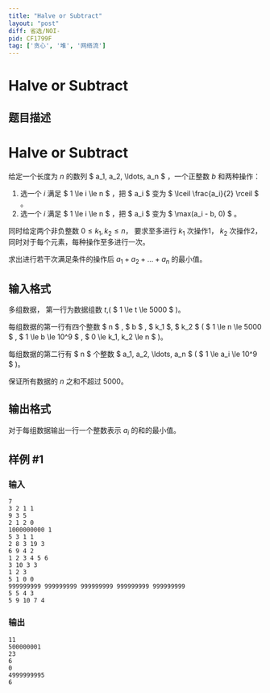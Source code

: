 ```yaml
---
title: "Halve or Subtract"
layout: "post"
diff: 省选/NOI-
pid: CF1799F
tag: ['贪心', '堆', '网络流']
---
```


# Halve or Subtract

## 题目描述

# Halve or Subtract


给定一个长度为 $n$ 的数列 $ a_1, a_2, \ldots, a_n $ ，一个正整数 $b$ 和两种操作：

1. 选一个 $i$ 满足 $ 1 \le i \le n $ ，把 $ a_i $ 变为 $ \lceil \frac{a_i}{2} \rceil $ 。
2. 选一个 $i$ 满足 $ 1 \le i \le n $ ，把 $ a_i $ 变为 $ \max(a_i - b, 0) $ 。

同时给定两个非负整数 $0 \le k_1, k_2 \le n$， 要求至多进行 $k_1$ 次操作1， $k_2$ 次操作2，同时对于每个元素，每种操作至多进行一次。 

求出进行若干次满足条件的操作后 $a_1 + a_2 + \ldots + a_n$ 的最小值。

## 输入格式

多组数据， 第一行为数据组数 $t$,( $ 1 \le t \le 5000 $ )。

每组数据的第一行有四个整数 $ n $ , $ b $ , $ k_1 $, $ k_2 $ ( $ 1 \le n \le 5000 $ , $ 1 \le b \le 10^9 $ , $ 0 \le k_1, k_2 \le n $ )。

每组数据的第二行有 $ n $ 个整数 $ a_1, a_2, \ldots, a_n $ ( $ 1 \le a_i \le 10^9 $ )。

保证所有数据的 $n$ 之和不超过 $5000$。

## 输出格式

对于每组数据输出一行一个整数表示 $a_i$ 的和的最小值。

## 样例 #1

### 输入

```
7
3 2 1 1
9 3 5
2 1 2 0
1000000000 1
5 3 1 1
2 8 3 19 3
6 9 4 2
1 2 3 4 5 6
3 10 3 3
1 2 3
5 1 0 0
999999999 999999999 999999999 999999999 999999999
5 5 4 3
5 9 10 7 4
```

### 输出

```
11
500000001
23
6
0
4999999995
6
```

